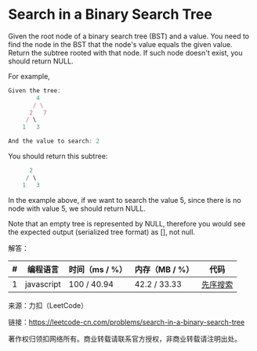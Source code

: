 # Search in a Binary Search Tree

Given the root node of a binary search tree (BST) and a value. You need to find the node in the BST that the node's value equals the given value. Return the subtree rooted with that node. If such node doesn't exist, you should return NULL.

For example, 

``` javascript
Given the tree:
        4
       / \
      2   7
     / \
    1   3

And the value to search: 2
```

You should return this subtree:

``` javascript
      2     
     / \   
    1   3
```

In the example above, if we want to search the value 5, since there is no node with value 5, we should return NULL.

Note that an empty tree is represented by NULL, therefore you would see the expected output (serialized tree format) as [], not null.

解答：

**#**|**编程语言**|**时间（ms / %）**|**内存（MB / %）**|**代码**
--|--|--|--|--
1|javascript|100 / 40.94|42.2 / 33.33|[先序搜索](./javascript/ac_v1.js)

来源：力扣（LeetCode）

链接：https://leetcode-cn.com/problems/search-in-a-binary-search-tree

著作权归领扣网络所有。商业转载请联系官方授权，非商业转载请注明出处。
